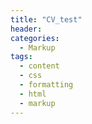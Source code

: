 ```yaml
---
title: "CV_test"
header:
categories:
  - Markup
tags:
  - content
  - css
  - formatting
  - html
  - markup
---
```


